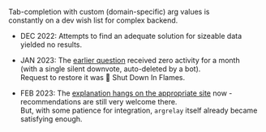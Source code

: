 
Tab-completion with custom (domain-specific) arg values is<br/>
constantly on a dev wish list for complex backend.

*   DEC 2022: Attempts to find an adequate solution for sizeable data yielded no results.

*   JAN 2023: The [earlier question][earlier_stack_question] received zero activity for a month<br/>
    (with a single silent downvote, auto-deleted by a bot).<br/>
    Request to restore it was &#127925; Shut Down In Flames.
    <!--
    It seeked recommendations which tend to be spammed by answers<br/>
    (controversially, some spam may actually help more than none).
    -->
  
*   FEB 2023: The [explanation hangs on the appropriate site][later_stack_question] now -<br/>
    recommendations are still very welcome there.<br/>
    But, with some patience for integration, `argrelay` itself already became satisfying enough.

[earlier_stack_question]: https://stackoverflow.com/q/74996560/441652
[later_stack_question]: https://softwarerecs.stackexchange.com/questions/85247/
